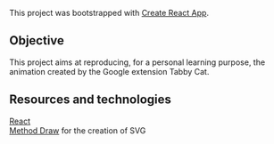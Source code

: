 This project was bootstrapped with [Create React App](https://github.com/facebook/create-react-app).

## Objective 
This project aims at reproducing, for a personal learning purpose, the animation created by the Google extension Tabby Cat. 

## Resources and technologies
[React](https://fr.reactjs.org/)  
[Method Draw](https://editor.method.ac/) for the creation of SVG  
